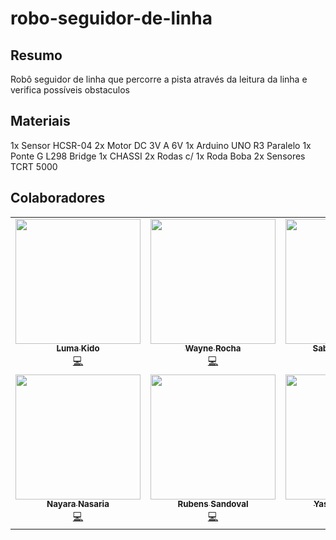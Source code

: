 # robo-seguidor-de-linha

## Resumo

Robô seguidor de linha que percorre a pista através da leitura da linha e verifica possíveis obstaculos

## Materiais

1x Sensor HCSR-04
2x Motor DC 3V A 6V
1x Arduino UNO R3 Paralelo
1x Ponte G L298 Bridge
1x CHASSI
2x Rodas c/ 1x Roda Boba
2x Sensores TCRT 5000

## Colaboradores

<table>
<tr><td align="center"><a href="https://github.com/LumaKido"><img src="https://avatars.githubusercontent.com/u/89153095" width="200px;" alt=""/><br /><sub><b>Luma Kido</b></sub></a><br /><a href="https://github.com/WayneRochaEtec/robo-seguidor-de-linha/" title="Code">💻</a></td>
  <td align="center"><a href="https://github.com/WayneRocha"><img src="https://avatars.githubusercontent.com/u/62760711?v=4" width="200px;" alt=""/><br /><sub><b>Wayne Rocha</b></sub></a><br /><a href="https://github.com/WayneRochaEtec/robo-seguidor-de-linha/" title="Code">💻</a></td>
  <td align="center"><a href="https://github.com/SABRINANOGUEIRA"><img src="https://avatars.githubusercontent.com/u/28880197?v=4" width="200px;" alt=""/><br /><sub><b>Sabrina Nogueira</b></sub></a><br /><a href="https://github.com/WayneRochaEtec/robo-seguidor-de-linha/" title="Code">💻</a></td>
</tr>
<tr>
  <td align="center"><a href="https://github.com/NayaraNasaria"><img src="https://avatars.githubusercontent.com/u/85569222?v=4" width="200px;" alt=""/><br /><sub><b>Nayara Nasaria</b></sub></a><br /><a href="https://github.com/WayneRochaEtec/robo-seguidor-de-linha/" title="Code">💻</a></td>
  <td align="center"><a href="https://github.com/Rubens-Sandoval"><img src="https://avatars.githubusercontent.com/u/66434761?v=4" width="200px;" alt=""/><br /><sub><b>Rubens Sandoval</b></sub></a><br /><a href="https://github.com/WayneRochaEtec/robo-seguidor-de-linha/" title="Code">💻</a></td>
  <td align="center"><a href="https://github.com/YasminMello"><img src="https://avatars.githubusercontent.com/u/88786422?v=4" width="200px;" alt=""/><br /><sub><b>Yasmin Carvalho</b></sub></a><br /><a href="https://github.com/WayneRochaEtec/robo-seguidor-de-linha/" title="Code">💻</a></td>
</tr>
</table>
